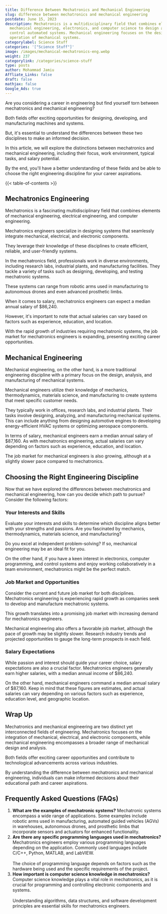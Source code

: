```yaml
---
title: Difference Between Mechatronics and Mechanical Engineering
slug: difference between mechatronics and mechanical engineering
postdate: June 15, 2023
description: Mechatronics is a multidisciplinary field that combines elements of
  mechanical engineering, electronics, and computer science to design and
  control automated systems. Mechanical engineering focuses on the design and
  operation of mechanical systems.
categorylabel: Science Stuff
categories: '["Science Stuff"]'
image: /images/mechanical-mechatronics-eng.webp
weight: 237
categorylink: /categories/science-stuff
type: posts
author: Mohammad Jamiu
Affliate_Links: false
draft: false
mathjax: false
Google_Ads: true
---
```

Are you considering a career in engineering but find yourself torn between mechatronics and mechanical engineering? 

Both fields offer exciting opportunities for designing, developing, and manufacturing machines and systems. 

But, it's essential to understand the differences between these two disciplines to make an informed decision. 

In this article, we will explore the distinctions between mechatronics and mechanical engineering, including their focus, work environment, typical tasks, and salary potential. 

By the end, you'll have a better understanding of these fields and be able to choose the right engineering discipline for your career aspirations.

{{< table-of-contents >}}

## **Mechatronics Engineering**

Mechatronics is a fascinating multidisciplinary field that combines elements of mechanical engineering, electrical engineering, and computer engineering. 

Mechatronics engineers specialize in designing systems that seamlessly integrate mechanical, electrical, and electronic components. 

They leverage their knowledge of these disciplines to create efficient, reliable, and user-friendly systems.

In the mechatronics field, professionals work in diverse environments, including research labs, industrial plants, and manufacturing facilities. They tackle a variety of tasks such as designing, developing, and testing mechatronic systems. 

These systems can range from robotic arms used in manufacturing to autonomous drones and even advanced prosthetic limbs.

When it comes to salary, mechatronics engineers can expect a median annual salary of $86,240. 

However, it's important to note that actual salaries can vary based on factors such as experience, education, and location. 

With the rapid growth of industries requiring mechatronic systems, the job market for mechatronics engineers is expanding, presenting exciting career opportunities.

## **Mechanical Engineering**

Mechanical engineering, on the other hand, is a more traditional engineering discipline with a primary focus on the design, analysis, and manufacturing of mechanical systems. 

Mechanical engineers utilize their knowledge of mechanics, thermodynamics, materials science, and manufacturing to create systems that meet specific customer needs.

They typically work in offices, research labs, and industrial plants. Their tasks involve designing, analyzing, and manufacturing mechanical systems. This can include anything from designing automotive engines to developing energy-efficient HVAC systems or optimizing aerospace components.

In terms of salary, mechanical engineers earn a median annual salary of $87,160. As with mechatronics engineering, actual salaries can vary depending on factors such as experience, education, and location. 

The job market for mechanical engineers is also growing, although at a slightly slower pace compared to mechatronics.

## **Choosing the Right Engineering Discipline**

Now that we have explored the differences between mechatronics and mechanical engineering, how can you decide which path to pursue? Consider the following factors:

### **Your Interests and Skills**

Evaluate your interests and skills to determine which discipline aligns better with your strengths and passions. Are you fascinated by mechanics, thermodynamics, materials science, and manufacturing? 

Do you excel at independent problem-solving? If so, mechanical engineering may be an ideal fit for you. 

On the other hand, if you have a keen interest in electronics, computer programming, and control systems and enjoy working collaboratively in a team environment, mechatronics might be the perfect match.

### **Job Market and Opportunities**

Consider the current and future job market for both disciplines. Mechatronics engineering is experiencing rapid growth as companies seek to develop and manufacture mechatronic systems. 

This growth translates into a promising job market with increasing demand for mechatronics engineers. 

Mechanical engineering also offers a favorable job market, although the pace of growth may be slightly slower. Research industry trends and projected opportunities to gauge the long-term prospects in each field.

### **Salary Expectations**

While passion and interest should guide your career choice, salary expectations are also a crucial factor. Mechatronics engineers generally earn higher salaries, with a median annual income of $86,240. 

On the other hand, mechanical engineers command a median annual salary of $87,160. Keep in mind that these figures are estimates, and actual salaries can vary depending on various factors such as experience, education level, and geographic location.

## **Wrap Up**

Mechatronics and mechanical engineering are two distinct yet interconnected fields of engineering. Mechatronics focuses on the integration of mechanical, electrical, and electronic components, while mechanical engineering encompasses a broader range of mechanical design and analysis. 

Both fields offer exciting career opportunities and contribute to technological advancements across various industries. 

By understanding the difference between mechatronics and mechanical engineering, individuals can make informed decisions about their educational path and career aspirations.

## **Frequently Asked Questions (FAQs)**

1. **What are the examples of mechatronic systems?** Mechatronic systems encompass a wide range of applications. Some examples include robotic arms used in manufacturing, automated guided vehicles (AGVs) in warehouses, autonomous drones, and prosthetic limbs that incorporate sensors and actuators for enhanced functionality.
2. **Are there any specific programming languages used in mechatronics?** Mechatronics engineers employ various programming languages depending on the application. Commonly used languages include C/C++, Python, MATLAB, and LabVIEW. \
   \
   The choice of programming language depends on factors such as the hardware being used and the specific requirements of the project.
3. **How important is computer science knowledge in mechatronics?** Computer science knowledge plays a vital role in mechatronics, as it is crucial for programming and controlling electronic components and systems. \
   \
   Understanding algorithms, data structures, and software development principles are essential skills for mechatronics engineers.